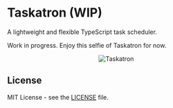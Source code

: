 # Taskatron (WIP)

A lightweight and flexible TypeScript task scheduler.

Work in progress. Enjoy this selfie of Taskatron for now.

<p align="center">
<img src="https://cdn.pinta.land/taskatron/taskatron.png" alt="Taskatron">
</p>

## License

MIT License - see the [LICENSE](LICENSE) file.
